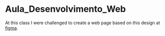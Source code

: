 # Aula_Desenvolvimento_Web

At this class I were challenged to create a web page based on this design at [figma](https://www.figma.com/file/XEOQ5Ira4HDsQ5gmAEqj7A/%5BWEB%5D-Aula-02?type=design&node-id=0-1&mode=design&t=ZaytnMy9VEuwYY7g-0).
